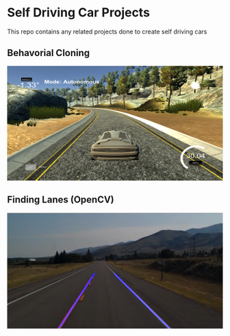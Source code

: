 # Self Driving Car Projects
This repo contains any related projects done to create self driving cars

## Behavorial Cloning
![alt text](https://github.com/rchavezj/Self_Driving_Car_Projects/blob/master/Behavorial_Cloning/behavorialClone.png)


## Finding Lanes (OpenCV)
![alt text](https://github.com/rchavezj/Self_Driving_Car_Projects/blob/master/Finding_Lanes/images/findingLanes.png)
